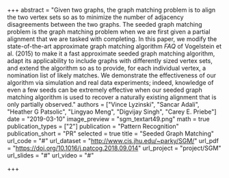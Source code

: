 +++
abstract = "Given two graphs, the graph matching problem is to align the two vertex sets so as to minimize the number of adjacency disagreements between the two graphs. The seeded graph matching problem is the graph matching problem when we are first given a partial alignment that we are tasked with completing. In this paper, we modify the state-of-the-art approximate graph matching algorithm *FAQ* of Vogelstein et al. (2015) to make it a fast approximate seeded graph matching algorithm, adapt its applicability to include graphs with differently sized vertex sets, and extend the algorithm so as to provide, for each individual vertex, a nomination list of likely matches. We demonstrate the effectiveness of our algorithm via simulation and real data experiments; indeed, knowledge of even a few seeds can be extremely effective when our seeded graph matching algorithm is used to recover a naturally existing alignment that is only partially observed."
authors = ["Vince Lyzinski", "Sancar Adali", "Heather G Patsolic", "Lingyao Meng", "Digvijay Singh",  "Carey E. Priebe"]
date = "2019-03-10"
image_preview = "sgm_textart49.png"
math = true
publication_types = ["2"]
publication = "Pattern Recognition"
publication_short = "PR"
selected = true
title = "Seeded Graph Matching"
url_code = "#"
url_dataset = "http://www.cis.jhu.edu/~parky/SGM/"
url_pdf = "https://doi.org/10.1016/j.patcog.2018.09.014"
url_project = "project/SGM"
url_slides = "#"
url_video = "#"

+++
